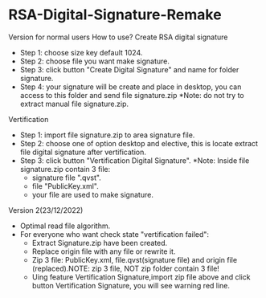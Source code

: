 # RSA-Digital-Signature-Remake
Version for normal users
How to use?
Create RSA digital signature
- Step 1: choose size key default 1024.
- Step 2: choose file you want make signature.
- Step 3: click button "Create Digital Signature" and name for folder signature.
- Step 4: your signature will be create and place in desktop, you can access to this folder and send file signature.zip 
*Note: do not try to extract manual file signature.zip.

Vertification
- Step 1: import file signature.zip to area signature file.
- Step 2: choose one of option desktop and elective, this is locate extract file digital signature after vertification.
- Step 3: click button "Vertification Digital Signature".
*Note: Inside file signature.zip contain 3 file:
  - signature file ".qvst".
  - file "PublicKey.xml".
  - your file are used to make signature.

Version 2(23/12/2022)
- Optimal read file algorithm.
- For everyone who want check state "vertification failed":
    - Extract Signature.zip have been created.
    - Replace origin file with any file or rewrite it.
    - Zip 3 file: PublicKey.xml, file.qvst(signature file) and origin file (replaced).NOTE: zip 3 file, NOT zip folder contain 3 file!
    - Uing feature Vertification Signature,import zip file above and click button Vertification Signature, you will see warning red line.
